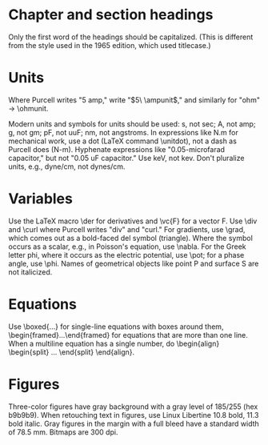 Chapter and section headings
========

Only the first word of the headings should be capitalized. (This is
different from the style used in the 1965 edition, which used titlecase.)

Units
========
Where Purcell writes "5 amp," write "$5\ \ampunit$," and similarly
for "ohm" -> \ohmunit.

Modern units and symbols for units should be used: s, not sec; A, not amp; g, not gm;
pF, not uuF; nm, not angstroms. In expressions like N.m for mechanical work,
use a dot (LaTeX command \unitdot), not a dash as Purcell does (N-m).
Hyphenate expressions like "0.05-microfarad capacitor," but not
"0.05 uF capacitor." Use keV, not kev. Don't pluralize units, e.g.,
dyne/cm, not dynes/cm.

Variables
=======
Use the LaTeX macro \der for derivatives and \vc{F} for a vector F.
Use \div and \curl where Purcell writes "div" and "curl." For gradients,
use \grad, which comes out as a bold-faced del symbol (triangle).
Where the symbol occurs as a scalar, e.g., in Poisson's equation,
use \nabla. For the Greek letter phi, where it occurs as the electric
potential, use \pot; for a phase angle, use \phi. Names of geometrical
objects like point P and surface S are not italicized.

Equations
=========
Use \boxed{...} for single-line equations with boxes around them,
\begin{framed}...\end{framed} for equations that are more than one
line. When a multiline equation has a single number, do
\begin{align}    \begin{split}  ... \end{split} \end{align}.

Figures
=======
Three-color figures have gray background with a gray level of 185/255 (hex b9b9b9).
When retouching text in figures, use Linux Libertine 10.8 bold, 11.3 bold italic.
Gray figures in the margin with a full bleed have a standard width of 78.5 mm.
Bitmaps are 300 dpi.
